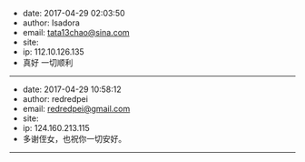 - date: 2017-04-29 02:03:50
- author: Isadora
- email: tata13chao@sina.com
- site: 
- ip: 112.10.126.135
- 真好 一切顺利
- - - - - - - - - - - - - - - -
- date: 2017-04-29 10:58:12
- author: redredpei
- email: redredpei@gmail.com
- site: 
- ip: 124.160.213.115
- 多谢侄女，也祝你一切安好。
- - - - - - - - - - - - - - - -
